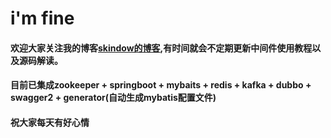 # i'm fine 
#### 欢迎大家关注我的博客[skindow的博客](https://blog.csdn.net/qq_42255763),有时间就会不定期更新中间件使用教程以及源码解读。
#### 目前已集成zookeeper + springboot + mybaits + redis + kafka + dubbo + swagger2 + generator(自动生成mybatis配置文件)
#### 祝大家每天有好心情
